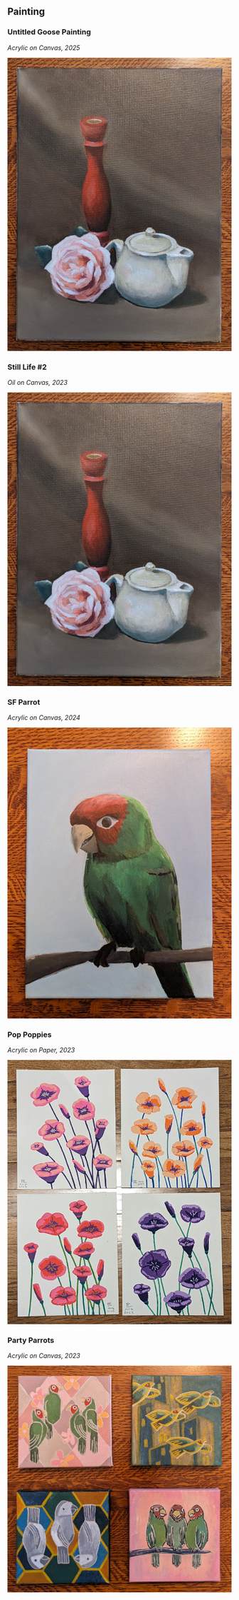 ## Painting

### Untitled Goose Painting
*Acrylic on Canvas, 2025*

![Oil Still Life](media/art/oil-still-life.jpg)

### Still Life #2
*Oil on Canvas, 2023*

![Oil Still Life](media/art/oil-still-life.jpg)

### SF Parrot
*Acrylic on Canvas, 2024*

![SF Parrot](media/art/sf-parrot.jpg)

### Pop Poppies
*Acrylic on Paper, 2023*

![Pop Poppies](media/art/pop-poppies.jpg)

### Party Parrots
*Acrylic on Canvas, 2023*

![Party Parrots](media/art/parrot-party.jpg)
